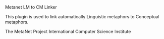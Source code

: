 Metanet LM to CM Linker

This plugin is used to link automatically Linguistic metaphors to
Conceptual metaphors.

The MetaNet Project
International Computer Science Institute
